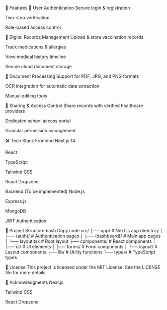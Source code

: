 🚀 Features
🔐 User Authentication
Secure login & registration

Two-step verification

Role-based access control

📁 Digital Records Management
Upload & store vaccination records

Track medications & allergies

View medical history timeline

Secure cloud document storage

🧾 Document Processing
Support for PDF, JPG, and PNG formats

OCR integration for automatic data extraction

Manual editing tools

🔗 Sharing & Access Control
Share records with verified healthcare providers

Dedicated school access portal

Granular permission management

🛠 Tech Stack
Frontend
Next.js 14

React

TypeScript

Tailwind CSS

React Dropzone

Backend (To be implemented)
Node.js

Express.js

MongoDB

JWT Authentication

📁 Project Structure
bash
Copy code
src/
├── app/                  # Next.js app directory
│   ├── (auth)/           # Authentication pages
│   ├── (dashboard)/      # Main app pages
│   └── layout.tsx        # Root layout
├── components/           # React components
│   ├── ui/               # UI elements
│   ├── forms/            # Form components
│   └── layout/           # Layout components
├── lib/                  # Utility functions
└── types/                # TypeScript types


📄 License
This project is licensed under the MIT License.
See the LICENSE file for more details.

🙌 Acknowledgments
Next.js

Tailwind CSS

React Dropzone

